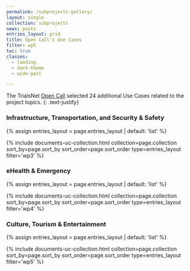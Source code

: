 ```yaml
---
permalink: /subprojects-gallery/
layout: single
collection: subprojects
news: posts
entries_layout: grid
title: Open Call's Use Cases
filter: wp5
toc: true
classes:
  - landing
  - dark-theme
  - wide-post

---
```


The TrialsNet [Open Call](/open-call/) selected 24 additional Use Cases related to the project topics. 
{: .text-justify}  


### Infrastructure, Transportation, and Security & Safety  


{% assign entries_layout = page.entries_layout | default: 'list' %}
<div class="entries-{{ entries_layout }}-ucrow">
  {% include documents-uc-collection.html collection=page.collection sort_by=page.sort_by sort_order=page.sort_order type=entries_layout filter='wp3' %}
</div>

### eHealth & Emergency  


{% assign entries_layout = page.entries_layout | default: 'list' %}
<div class="entries-{{ entries_layout }}-ucrow">
  {% include documents-uc-collection.html collection=page.collection sort_by=page.sort_by sort_order=page.sort_order type=entries_layout filter='wp4' %}
</div>

### Culture, Tourism & Entertainment  


{% assign entries_layout = page.entries_layout | default: 'list' %}
<div class="entries-{{ entries_layout }}-ucrow">
  {% include documents-uc-collection.html collection=page.collection sort_by=page.sort_by sort_order=page.sort_order type=entries_layout filter='wp5' %}
</div>